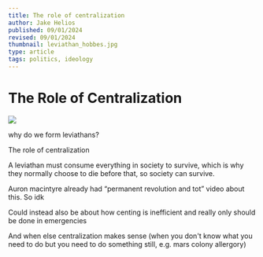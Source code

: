 ```yaml
---
title: The role of centralization
author: Jake Helios
published: 09/01/2024
revised: 09/01/2024
thumbnail: leviathan_hobbes.jpg
type: article
tags: politics, ideology
---
```


# The Role of Centralization
![](/leviathan_hobbes.jpg)

why do we form leviathans?

The role of centralization

A leviathan must consume everything in society to survive, which is why they normally choose to die before that, so society can survive.

Auron macintyre already had “permanent revolution and tot” video about this. So idk

Could instead also be about how centing is inefficient and really only should be done in emergencies

And when else centralization makes sense (when you don't know what you need to do but you need to do something still, e.g. mars colony allergory)
